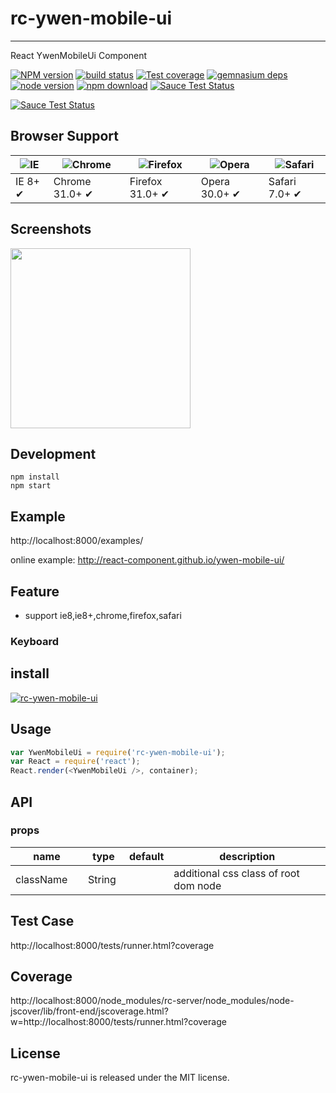 # rc-ywen-mobile-ui
---

React YwenMobileUi Component


[![NPM version][npm-image]][npm-url]
[![build status][travis-image]][travis-url]
[![Test coverage][coveralls-image]][coveralls-url]
[![gemnasium deps][gemnasium-image]][gemnasium-url]
[![node version][node-image]][node-url]
[![npm download][download-image]][download-url]
[![Sauce Test Status](https://saucelabs.com/buildstatus/rc-ywen-mobile-ui)](https://saucelabs.com/u/rc-ywen-mobile-ui)

[![Sauce Test Status](https://saucelabs.com/browser-matrix/rc-ywen-mobile-ui.svg)](https://saucelabs.com/u/rc-ywen-mobile-ui)

[npm-image]: http://img.shields.io/npm/v/rc-ywen-mobile-ui.svg?style=flat-square
[npm-url]: http://npmjs.org/package/rc-ywen-mobile-ui
[travis-image]: https://img.shields.io/travis/react-component/ywen-mobile-ui.svg?style=flat-square
[travis-url]: https://travis-ci.org/react-component/ywen-mobile-ui
[coveralls-image]: https://img.shields.io/coveralls/react-component/ywen-mobile-ui.svg?style=flat-square
[coveralls-url]: https://coveralls.io/r/react-component/ywen-mobile-ui?branch=master
[gemnasium-image]: http://img.shields.io/gemnasium/react-component/ywen-mobile-ui.svg?style=flat-square
[gemnasium-url]: https://gemnasium.com/react-component/ywen-mobile-ui
[node-image]: https://img.shields.io/badge/node.js-%3E=_0.10-green.svg?style=flat-square
[node-url]: http://nodejs.org/download/
[download-image]: https://img.shields.io/npm/dm/rc-ywen-mobile-ui.svg?style=flat-square
[download-url]: https://npmjs.org/package/rc-ywen-mobile-ui


## Browser Support

|![IE](https://raw.github.com/alrra/browser-logos/master/internet-explorer/internet-explorer_48x48.png) | ![Chrome](https://raw.github.com/alrra/browser-logos/master/chrome/chrome_48x48.png) | ![Firefox](https://raw.github.com/alrra/browser-logos/master/firefox/firefox_48x48.png) | ![Opera](https://raw.github.com/alrra/browser-logos/master/opera/opera_48x48.png) | ![Safari](https://raw.github.com/alrra/browser-logos/master/safari/safari_48x48.png)|
| --- | --- | --- | --- | --- |
| IE 8+ ✔ | Chrome 31.0+ ✔ | Firefox 31.0+ ✔ | Opera 30.0+ ✔ | Safari 7.0+ ✔ |

## Screenshots

<img src="" width="288"/>


## Development

```
npm install
npm start
```

## Example

http://localhost:8000/examples/


online example: http://react-component.github.io/ywen-mobile-ui/


## Feature

* support ie8,ie8+,chrome,firefox,safari

### Keyboard


## install


[![rc-ywen-mobile-ui](https://nodei.co/npm/rc-ywen-mobile-ui.png)](https://npmjs.org/package/rc-ywen-mobile-ui)


## Usage

```js
var YwenMobileUi = require('rc-ywen-mobile-ui');
var React = require('react');
React.render(<YwenMobileUi />, container);
```

## API

### props

<table class="table table-bordered table-striped">
    <thead>
    <tr>
        <th style="width: 100px;">name</th>
        <th style="width: 50px;">type</th>
        <th style="width: 50px;">default</th>
        <th>description</th>
    </tr>
    </thead>
    <tbody>
        <tr>
          <td>className</td>
          <td>String</td>
          <td></td>
          <td>additional css class of root dom node</td>
        </tr>
    </tbody>
</table>


## Test Case

http://localhost:8000/tests/runner.html?coverage

## Coverage

http://localhost:8000/node_modules/rc-server/node_modules/node-jscover/lib/front-end/jscoverage.html?w=http://localhost:8000/tests/runner.html?coverage

## License

rc-ywen-mobile-ui is released under the MIT license.
